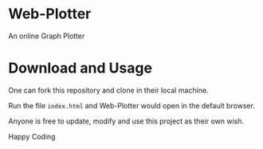 # Web-Plotter

An online Graph Plotter

# Download and Usage

One can fork this repository and clone in their local machine.

Run the file `index.html` and Web-Plotter would open in the default browser.

Anyone is free to update, modify and use this project as their own wish.

Happy Coding


